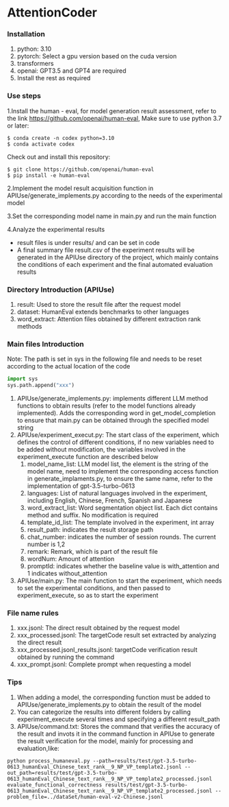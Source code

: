 # AttentionCoder
### Installation
1. python: 3.10
2. pytorch: Select a gpu version based on the cuda version
3. transformers
4. openai: GPT3.5 and GPT4 are required
5. Install the rest as required

### Use steps
1.Install the human - eval, for model generation result assessment, refer to the link https://github.com/openai/human-eval, Make sure to use python 3.7 or later:
```
$ conda create -n codex python=3.10
$ conda activate codex
```
Check out and install this repository:
```
$ git clone https://github.com/openai/human-eval
$ pip install -e human-eval
``` 
2.Implement the model result acquisition function in APIUse/generate_implements.py according to the needs of the experimental model

3.Set the corresponding model name in main.py and run the main function

4.Analyze the experimental results
* result files is under results/ and can be set in code
* A final summary file result.csv of the experiment results will be generated in the APIUse directory of the project, which mainly contains the conditions of each experiment and the final automated evaluation results

### Directory Introduction (APIUse)
1. result: Used to store the result file after the request model
2. dataset: HumanEval extends benchmarks to other languages
3. word_extract: Attention files obtained by different extraction rank methods

### Main files Introduction
Note: The path is set in sys in the following file and needs to be reset according to the actual location of the code
```python
import sys
sys.path.append("xxx")
```
1. APIUse/generate_implements.py: implements different LLM method functions to obtain results (refer to the model functions already implemented). Adds the corresponding word in get_model_completion to ensure that main.py can be obtained through the specified model string
2. APIUse/experiment_execut.py: The start class of the experiment, which defines the control of different conditions, if no new variables need to be added without modification, the variables involved in the experiment_execute function are described below
    1. model_name_list: LLM model list, the element is the string of the model name, need to implement the corresponding access function in generate_implaments.py, to ensure the same name, refer to the implementation of gpt-3.5-turbo-0613
    2. languages: List of natural languages involved in the experiment, including English, Chinese, French, Spanish and Japanese
    3. word_extract_list: Word segmentation object list. Each dict contains method and suffix. No modification is required
    4. template_id_list: The template involved in the experiment, int array
    5. result_path: indicates the result storage path
    6. chat_number: indicates the number of session rounds. The current number is 1,2
    7. remark: Remark, which is part of the result file
    8. wordNum: Amount of attention
    9. promptId: indicates whether the baseline value is with_attention and 1 indicates without_attention
3. APIUse/main.py: The main function to start the experiment, which needs to set the experimental conditions, and then passed to experiment_execute, so as to start the experiment

### File name rules
1. xxx.jsonl: The direct result obtained by the request model
2. xxx_processed.jsonl: The targetCode result set extracted by analyzing the direct result
3. xxx_processed.jsonl_results.jsonl: targetCode verification result obtained by running the command
4. xxx_prompt.jsonl: Complete prompt when requesting a model

### Tips
1. When adding a model, the corresponding function must be added to APIUse/generate_implements.py to obtain the result of the model
2. You can categorize the results into different folders by calling experiment_execute several times and specifying a different result_path
3. APIUse/command.txt: Stores the command that verifies the accuracy of the result and invots it in the command function in APIUse to generate the result verification for the model, mainly for processing and evaluation,like:
```
python process_humaneval.py --path=results/test/gpt-3.5-turbo-0613_humanEval_Chinese_text_rank__9_NP_VP_template2.jsonl --out_path=results/test/gpt-3.5-turbo-0613_humanEval_Chinese_text_rank__9_NP_VP_template2_processed.jsonl
evaluate_functional_correctness results/test/gpt-3.5-turbo-0613_humanEval_Chinese_text_rank__9_NP_VP_template2_processed.jsonl --problem_file=../dataSet/human-eval-v2-Chinese.jsonl
```
